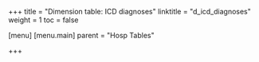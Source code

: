 +++
title = "Dimension table: ICD diagnoses"
linktitle = "d_icd_diagnoses"
weight = 1
toc = false

[menu]
  [menu.main]
    parent = "Hosp Tables"

+++